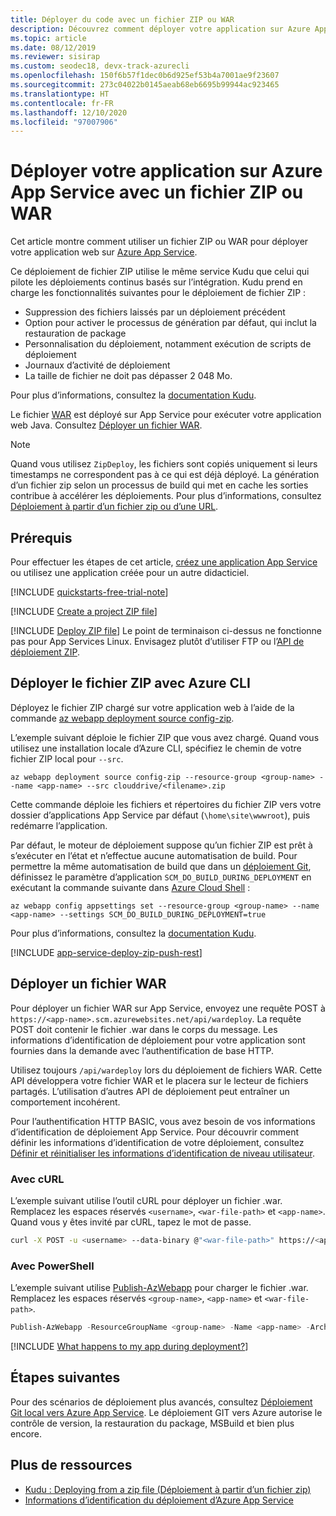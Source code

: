 ```yaml
---
title: Déployer du code avec un fichier ZIP ou WAR
description: Découvrez comment déployer votre application sur Azure App Service avec un fichier ZIP (ou un fichier WAR pour les développeurs Java).
ms.topic: article
ms.date: 08/12/2019
ms.reviewer: sisirap
ms.custom: seodec18, devx-track-azurecli
ms.openlocfilehash: 150f6b57f1dec0b6d925ef53b4a7001ae9f23607
ms.sourcegitcommit: 273c04022b0145aeab68eb6695b99944ac923465
ms.translationtype: HT
ms.contentlocale: fr-FR
ms.lasthandoff: 12/10/2020
ms.locfileid: "97007906"
---
```

# <a name="deploy-your-app-to-azure-app-service-with-a-zip-or-war-file"></a>Déployer votre application sur Azure App Service avec un fichier ZIP ou WAR

Cet article montre comment utiliser un fichier ZIP ou WAR pour déployer votre application web sur [Azure App Service](overview.md). 

Ce déploiement de fichier ZIP utilise le même service Kudu que celui qui pilote les déploiements continus basés sur l’intégration. Kudu prend en charge les fonctionnalités suivantes pour le déploiement de fichier ZIP : 

- Suppression des fichiers laissés par un déploiement précédent
- Option pour activer le processus de génération par défaut, qui inclut la restauration de package
- Personnalisation du déploiement, notamment exécution de scripts de déploiement  
- Journaux d’activité de déploiement 
- La taille de fichier ne doit pas dépasser 2 048 Mo.

Pour plus d’informations, consultez la [documentation Kudu](https://github.com/projectkudu/kudu/wiki/Deploying-from-a-zip-file).

Le fichier [WAR](https://wikipedia.org/wiki/WAR_(file_format)) est déployé sur App Service pour exécuter votre application web Java. Consultez [Déployer un fichier WAR](#deploy-war-file).

> [!NOTE]
> Quand vous utilisez `ZipDeploy`, les fichiers sont copiés uniquement si leurs timestamps ne correspondent pas à ce qui est déjà déployé. La génération d’un fichier zip selon un processus de build qui met en cache les sorties contribue à accélérer les déploiements. Pour plus d’informations, consultez [Déploiement à partir d’un fichier zip ou d’une URL](https://github.com/projectkudu/kudu/wiki/Deploying-from-a-zip-file-or-url).

## <a name="prerequisites"></a>Prérequis

Pour effectuer les étapes de cet article, [créez une application App Service](./index.yml) ou utilisez une application créée pour un autre didacticiel.

[!INCLUDE [quickstarts-free-trial-note](../../includes/quickstarts-free-trial-note.md)]

[!INCLUDE [Create a project ZIP file](../../includes/app-service-web-deploy-zip-prepare.md)]

[!INCLUDE [Deploy ZIP file](../../includes/app-service-web-deploy-zip.md)]
Le point de terminaison ci-dessus ne fonctionne pas pour App Services Linux. Envisagez plutôt d’utiliser FTP ou l’[API de déploiement ZIP](faq-app-service-linux.md#continuous-integration-and-deployment).

## <a name="deploy-zip-file-with-azure-cli"></a>Déployer le fichier ZIP avec Azure CLI

Déployez le fichier ZIP chargé sur votre application web à l’aide de la commande [az webapp deployment source config-zip](/cli/azure/webapp/deployment/source#az-webapp-deployment-source-config-zip).  

L’exemple suivant déploie le fichier ZIP que vous avez chargé. Quand vous utilisez une installation locale d’Azure CLI, spécifiez le chemin de votre fichier ZIP local pour `--src`.

```azurecli-interactive
az webapp deployment source config-zip --resource-group <group-name> --name <app-name> --src clouddrive/<filename>.zip
```

Cette commande déploie les fichiers et répertoires du fichier ZIP vers votre dossier d’applications App Service par défaut (`\home\site\wwwroot`), puis redémarre l’application.

Par défaut, le moteur de déploiement suppose qu’un fichier ZIP est prêt à s’exécuter en l’état et n’effectue aucune automatisation de build. Pour permettre la même automatisation de build que dans un [déploiement Git](deploy-local-git.md), définissez le paramètre d’application `SCM_DO_BUILD_DURING_DEPLOYMENT` en exécutant la commande suivante dans [Azure Cloud Shell](https://shell.azure.com) :

```azurecli-interactive
az webapp config appsettings set --resource-group <group-name> --name <app-name> --settings SCM_DO_BUILD_DURING_DEPLOYMENT=true
```

Pour plus d’informations, consultez la [documentation Kudu](https://github.com/projectkudu/kudu/wiki/Deploying-from-a-zip-file-or-url).

[!INCLUDE [app-service-deploy-zip-push-rest](../../includes/app-service-deploy-zip-push-rest.md)]  

## <a name="deploy-war-file"></a>Déployer un fichier WAR

Pour déployer un fichier WAR sur App Service, envoyez une requête POST à `https://<app-name>.scm.azurewebsites.net/api/wardeploy`. La requête POST doit contenir le fichier .war dans le corps du message. Les informations d’identification de déploiement pour votre application sont fournies dans la demande avec l’authentification de base HTTP.

Utilisez toujours `/api/wardeploy` lors du déploiement de fichiers WAR. Cette API développera votre fichier WAR et le placera sur le lecteur de fichiers partagés. L’utilisation d’autres API de déploiement peut entraîner un comportement incohérent. 

Pour l’authentification HTTP BASIC, vous avez besoin de vos informations d’identification de déploiement App Service. Pour découvrir comment définir les informations d’identification de votre déploiement, consultez [Définir et réinitialiser les informations d’identification de niveau utilisateur](deploy-configure-credentials.md#userscope).

### <a name="with-curl"></a>Avec cURL

L’exemple suivant utilise l’outil cURL pour déployer un fichier .war. Remplacez les espaces réservés `<username>`, `<war-file-path>` et `<app-name>`. Quand vous y êtes invité par cURL, tapez le mot de passe.

```bash
curl -X POST -u <username> --data-binary @"<war-file-path>" https://<app-name>.scm.azurewebsites.net/api/wardeploy
```

### <a name="with-powershell"></a>Avec PowerShell

L’exemple suivant utilise [Publish-AzWebapp](/powershell/module/az.websites/publish-azwebapp) pour charger le fichier .war. Remplacez les espaces réservés `<group-name>`, `<app-name>` et `<war-file-path>`.

```powershell
Publish-AzWebapp -ResourceGroupName <group-name> -Name <app-name> -ArchivePath <war-file-path>
```

[!INCLUDE [What happens to my app during deployment?](../../includes/app-service-deploy-atomicity.md)]

## <a name="next-steps"></a>Étapes suivantes

Pour des scénarios de déploiement plus avancés, consultez [Déploiement Git local vers Azure App Service](deploy-local-git.md). Le déploiement GIT vers Azure autorise le contrôle de version, la restauration du package, MSBuild et bien plus encore.

## <a name="more-resources"></a>Plus de ressources

* [Kudu : Deploying from a zip file (Déploiement à partir d’un fichier zip)](https://github.com/projectkudu/kudu/wiki/Deploying-from-a-zip-file)
* [Informations d’identification du déploiement d’Azure App Service](deploy-ftp.md)
